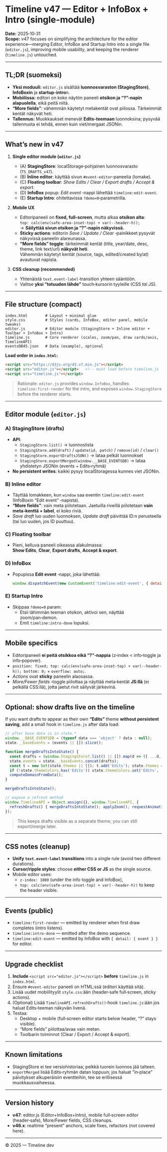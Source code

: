 
# Timeline v47 — Editor + InfoBox + Intro (single-module) 

**Date:** 2025‑10‑31  
**Scope:** v47 focuses on simplifying the architecture for the editor experience—merging Editor, InfoBox and Startup Intro into a single file (`editor.js`), improving mobile usability, and keeping the renderer (`timeline.js`) untouched.

---

## TL;DR (suomeksi)
- **Yksi moduuli:** `editor.js` sisältää **luonnosvaraston (StagingStore)**, **InfoBoxin** ja **startup-intro**n.  
- **Mobiilissa:** editori on koko näytön paneeli **otsikon ja “?”-napin alapuolella**, eikä peitä niitä.  
- **“More fields”**: vähemmän käytetyt metakentät ovat piilossa. Tärkeimmät kentät näkyvät heti.  
- **Tallennus:** Muokkaukset menevät **Edits‑teemaan** luonnoksina; pysyvää tallennusta ei tehdä, ennen kuin viet/mergaat JSONin.

---

## What’s new in v47
1. **Single editor module (`editor.js`)**
   - (A) **StagingStore**: localStorage‑pohjainen luonnosvarasto (`TS_DRAFTS_v47`).  
   - (B) **Inline editor**: käyttää sivun `#event-editor`‑paneelia (lomake).  
   - (C) **Floating toolbar**: *Show Edits / Clear / Export drafts / Accept & export*.  
   - (D) **InfoBox** popup: *Edit event* ‑nappi lähettää `timeline:edit-event`.  
   - (E) **Startup Intro**: ohitettavissa `?demo=0`‑parametrilla.

2. **Mobile UX**
   - Editoripaneeli on **fixed, full‑screen**, mutta alkaa **otsikon alta**:  
     `top: calc(env(safe-area-inset-top) + var(--header-h));`  
     → **Säilyttää sivun otsikon ja “?”‑napin näkyvissä.**
   - **Sticky actions**: editorin *Save / Update / Clear* ‑painikkeet pysyvät näkyvissä paneelin alareunassa.
   - **“More fields” toggle**: tärkeimmät kentät (title, year/date, desc, theme, link text/url) **näkyvät heti**.  
     Vähemmän käytetyt kentät (source, tags, edited/created by/at) avautuvat napista.

3. **CSS cleanup (recommended)**
   - Yhtenäistä `text.event-label`‑transition yhteen sääntöön.  
   - Valitse **yksi “totuuden lähde”** touch‑kursorin tyyleille (CSS *tai* JS).

---

## File structure (compact)
```
index.html        # Layout + minimal glue
style.css         # Styles (cards, InfoBox, editor panel, mobile tweaks)
editor.js         # Editor module (StagingStore + Inline editor + Toolbar + InfoBox + Intro)
timeline.js       # Core renderer (scales, zoom/pan, draw cards/axis, TimelineAPI)
eventsDB45.json   # Data (example), optional
```

**Load order in `index.html`:**
```html
<script src="https://d3js.org/d3.v7.min.js"></script>
<script src="editor.js"></script>   <!-- must load before timeline.js -->
<script src="timeline.js"></script>
```

> Rationale: `editor.js` provides `window.InfoBox`, handles `timeline:first-render` for the intro, and exposes `window.StagingStore` before the renderer starts.

---

## Editor module (`editor.js`)
### A) StagingStore (drafts)
- **API**:  
  - `StagingStore.list()` → luonnoslista  
  - `StagingStore.add(draft)` / `update(id, patch)` / `remove(id)` / `clear()`  
  - `StagingStore.exportDraftsJSON()` → lataa pelkät luonnokset  
  - `StagingStore.exportMerged(window.__BASE_EVENTSDB)` → lataa yhdistetyn JSONin (events + Edits‑ryhmä)
- **No persistent writes**: kaikki pysyy localStoragessa kunnes viet JSONin.

### B) Inline editor
- Täyttää lomakkeen, kun `window` saa eventin `timeline:edit-event` (InfoBoxin “Edit event” ‑napista).
- **“More fields”**: vain meta piilotetaan. Jaetuilla riveillä piilotetaan **vain meta‑kenttä + label**, ei koko riviä.
- *Save draft* luo uuden luonnoksen, *Update draft* päivittää ID:n perusteella (tai luo uuden, jos ID puuttuu).

### C) Floating toolbar
- Pieni, kelluva paneeli oikeassa alakulmassa:  
  **Show Edits**, **Clear**, **Export drafts**, **Accept & export**.

### D) InfoBox
- Popupissa **Edit event** ‑nappi, joka lähettää:  
  ```js
  window.dispatchEvent(new CustomEvent('timeline:edit-event', { detail: { event } }));
  ```

### E) Startup Intro
- Skippaa `?demo=0` param:  
  - Etsii lähimmän teeman otsikon, aktivoi sen, näyttää zoom/pan‑demon.  
  - Emit `timeline:intro-done` lopuksi.

---

## Mobile specifics
- Editoripaneeli **ei peitä otsikkoa eikä “?”‑nappia** (z‑index < info‑toggle ja info‑popover).
- `position: fixed; top: calc(env(safe-area-inset-top) + var(--header-h)); bottom: 0;` + `overflow: auto;`.
- *Actions* ovat **sticky** paneelin alaosassa.  
- *More/Fewer fields* ‑toggle piilottaa ja näyttää meta‑kentät **JS:llä** (ei pelkällä CSS:llä), jotta jaetut rivit säilyvät järkevinä.

---

## Optional: show drafts live on the timeline
If you want drafts to appear as their own **“Edits”** theme **without persistent saving**, add a small hook in `timeline.js` after data load:
```js
// after base data is in state.*
window.__BASE_EVENTSDB = (typeof data === 'object' ? data : null);
state.__baseEvents = (events || []).slice();

function mergeDraftsIntoState() {
  const drafts = (window.StagingStore?.list() || []).map(d => ({ ...d, theme: d.theme || 'Edits', __draft: true }));
  state.events = state.__baseEvents.concat(drafts);
  const t = new Set(state.themes || []); t.add('Edits'); state.themes = Array.from(t);
  if (!state.themeColors.has('Edits')) state.themeColors.set('Edits', '#d77a5a');
  computeDomainFromData();
}

mergeDraftsIntoState();

// expose a refresh method
window.TimelineAPI = Object.assign({}, window.TimelineAPI, {
  refreshDrafts() { mergeDraftsIntoState(); applyZoom(); requestAnimationFrame(setZOrder); }
});
```
> This keeps drafts visible as a separate theme; you can still export/merge later.

---

## CSS notes (cleanup)
- **Unify `text.event-label` transitions** into a single rule (avoid two different durations).  
- **Cursor/ripple styles**: choose **either CSS or JS** as the single source.  
- Mobile editor uses:  
  - `z-index: 1800` (under the info toggle and InfoBox),  
  - `top: calc(env(safe-area-inset-top) + var(--header-h))` to keep the header visible.

---

## Events (public)
- `timeline:first-render` — emitted by renderer when first draw completes (intro listens).  
- `timeline:intro-done` — emitted after the demo sequence.  
- `timeline:edit-event` — emitted by InfoBox with `{ detail: { event } }` for editor.

---

## Upgrade checklist
1. **Include** `<script src="editor.js"></script>` **before** `timeline.js` in `index.html`.  
2. Ensure `#event-editor` paneeli on HTML:ssä (editori käyttää sitä).  
3. Lisää uudet mobiilityylit `style.css`:ään (header‑safe full‑screen, sticky actions).  
4. (Optional) Lisää `TimelineAPI.refreshDrafts()`‑hook `timeline.js`:ään jos haluat Edits‑teeman näkyvän livenä.  
5. Testaa:
   - Desktop + mobile (full‑screen editor starts below header, “?” stays visible).  
   - “More fields” piilottaa/avaa vain metan.  
   - Toolbarin toiminnot (Clear / Export / Accept & export).

---

## Known limitations
- StagingStore ei tee versiohistoriaa; pelkkä tuorein luonnos jää talteen.  
- `exportMerged` lisää Edits‑ryhmän datan loppuun; jos haluat “in‑place” päivitykset alkuperäisiin eventteihin, tee se erillisessä muokkausvaiheessa.

---

## Version history
- **v47**: editor.js (Editor+InfoBox+Intro), mobile full‑screen editor (header‑safe), More/Fewer fields, CSS cleanups.
- **v46.x**: realtime “present” anchors, scale fixes, refactors (not covered here).

---

© 2025 — Timeline dev
